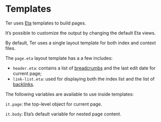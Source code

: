 # Templates

Ter uses [Eta](https://eta.js.org/) templates to build pages.

It’s possible to customize the output by changing the default Eta views.

By default, Ter uses a single layout template for both index and context files.

The `page.eta` layout template has a a few includes:

- `header.eta`: contains a list of [breadcrumbs](../breadcrumbs.md) and the last
  edit date for current page;
- `link-list.eta`: used for displaying both the index list and the list of
  [backlinks](../backlinks.md).

The following variables are available to use inside templates:

`it.page`: the top-level object for current page.

`it.body`: Eta’s default variable for nested page content.
